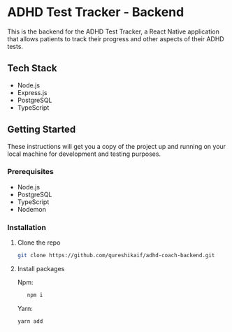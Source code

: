 # ADHD Test Tracker - Backend

This is the backend for the ADHD Test Tracker, a React Native application that allows patients to track their progress and other aspects of their ADHD tests.

## Tech Stack

- Node.js
- Express.js
- PostgreSQL
- TypeScript

## Getting Started

These instructions will get you a copy of the project up and running on your local machine for development and testing purposes.

### Prerequisites

- Node.js
- PostgreSQL
- TypeScript
- Nodemon

### Installation

1. Clone the repo

   ```sh
   git clone https://github.com/qureshikaif/adhd-coach-backend.git
   ```

2. Install packages

   Npm:

   ```sh
      npm i
   ```

   Yarn:

   ```sh
   yarn add
   ```
